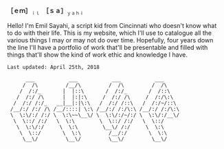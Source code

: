  __［ｅｍ］__<sub>`ｉｌ`</sub>　__［ｓａ］__<sub>`ｙａｈｉ`</sub>

Hello! I'm Emil Sayahi, a script kid from Cincinnati who doesn't know what to do with their life. This is my website, which I'll use to catalogue all the various things I may or may not do over time. Hopefully, four years down the line I'll have a portfolio of work that'll be presentable and filled with things that'll show the kind of work ethic and knowledge I have. 

```
Last updated: April 25th, 2018
```
```
      ___           ___           ___           ___     
     /  /\         /__/\         /  /\         /  /\    
    /  /:/_       |  |::\       /  /:/_       /  /::\   
   /  /:/ /\      |  |:|:\     /  /:/ /\     /  /:/\:\  
  /  /:/ /:/_   __|__|:|\:\   /  /:/ /::\   /  /:/~/::\ 
 /__/:/ /:/ /\ /__/::::| \:\ /__/:/ /:/\:\ /__/:/ /:/\:\
 \  \:\/:/ /:/ \  \:\~~\__\/ \  \:\/:/~/:/ \  \:\/:/__\/
  \  \::/ /:/   \  \:\        \  \::/ /:/   \  \::/     
   \  \:\/:/     \  \:\        \__\/ /:/     \  \:\     
    \  \::/       \  \:\         /__/:/       \  \:\    
     \__\/         \__\/         \__\/         \__\/    

```
